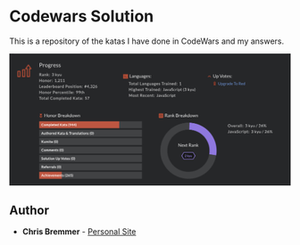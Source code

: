 # Codewars Solution

This is a repository of the katas I have done in CodeWars and my answers.

[![Profile Screen Shot](./profile.png?raw=true "Codewars Profile")](https://www.codewars.com/users/cmbremmer)

## Author

* **Chris Bremmer** - [Personal Site](http://www.chrisbremmer.com)
